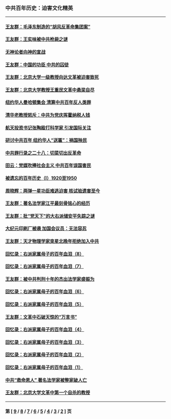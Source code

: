 ### 中共百年历史：迫害文化精英
---
#### [王友群：毛泽东制造的“胡风反革命集团案”](../../pages/nf1176111/n13324909.md?11160430) 
#### [王友群：王实味被中共枪毙之谜](../../pages/nf1176111/n13307502.md?11160430) 
#### [无神论者向神的宣战](../../pages/nf1176111/n13281535.md?11160430) 
#### [王友群：中国的功臣 中共的囚徒](../../pages/nf1176111/n13291790.md?11160430) 
#### [王友群：北京大学一级教授向达文革被迫害致死](../../pages/nf1176111/n13150966.md?11160430) 
#### [王友群：北京大学教授王重民文革中悬梁自尽](../../pages/nf1176111/n13084645.md?11160430) 
#### [纽约华人曼哈顿集会 清算中共百年反人类罪](../../pages/nf1176111/n13084157.md?11160430) 
#### [清华老教授怒斥：中共为党庆挥霍纳税人钱](../../pages/nf1176111/n13071430.md?11160430) 
#### [航天投资书记张陶殴打科学家 引发国际关注](../../pages/nf1176111/n13069132.md?11160430) 
#### [研讨中共百年 纽约华人“送匾”：祸国殃民](../../pages/nf1176111/n13057367.md?11160430) 
#### [中共罪行录之二十八：切菜切出反革命](../../pages/nf1176111/n13030600.md?11160430) 
#### [田云：党媒吹捧社会主义 中共百年误国害民](../../pages/nf1176111/n13006682.md?11160430) 
#### [被遗忘的百年历史（I）1920至1950](../../pages/nf1176111/n12986411.md?11160430) 
#### [周晓辉：两弹一星功臣难逃迫害 核试验遗害至今](../../pages/nf1176111/n12974997.md?11160430) 
#### [王友群：著名法学家江平最刻骨铭心的经历](../../pages/nf1176111/n12970787.md?11160430) 
#### [王友群：批“党天下”的大右派储安平失踪之谜](../../pages/nf1176111/n12954229.md?11160430) 
#### [大纪元印刷厂被袭 加国会议员：无法容忍](../../pages/nf1176111/n12883028.md?11160430) 
#### [王友群：天才物理学家束星北晚年拒绝加入中共](../../pages/nf1176111/n12792913.md?11160430) 
#### [回忆录：右派家属母子的百年血泪（8）](../../pages/nf1176111/n12706196.md?11160430) 
#### [回忆录：右派家属母子的百年血泪（7）](../../pages/nf1176111/n12706191.md?11160430) 
#### [王友群：被中共判刑十年的杰出法学家盛振为](../../pages/nf1176111/n12706141.md?11160430) 
#### [回忆录：右派家属母子的百年血泪（6）](../../pages/nf1176111/n12698863.md?11160430) 
#### [回忆录：右派家属母子的百年血泪（5）](../../pages/nf1176111/n12692515.md?11160430) 
#### [王友群：文革中石破天惊的“万言书”](../../pages/nf1176111/n12690994.md?11160430) 
#### [回忆录：右派家属母子的百年血泪（4）](../../pages/nf1176111/n12686410.md?11160430) 
#### [回忆录：右派家属母子的百年血泪（3）](../../pages/nf1176111/n12683820.md?11160430) 
#### [回忆录：右派家属母子的百年血泪（2）](../../pages/nf1176111/n12679738.md?11160430) 
#### [回忆录：右派家属母子的百年血泪（1）](../../pages/nf1176111/n12678112.md?11160430) 
#### [中共“救命恩人” 著名法学家被整家破人亡](../../pages/nf1176111/n12658168.md?11160430) 
#### [王友群：北京大学文革中第一个自杀的教授](../../pages/nf1176111/n12632697.md?11160430) 

---
#### 第 [ [9](./9.md?11160430) / [8](./8.md?11160430) / [7](./7.md?11160430) / [6](./6.md?11160430) / [5](./5.md?11160430) / [4](./4.md?11160430) / [3](./3.md?11160430) / [2](./2.md?11160430) ] 页
